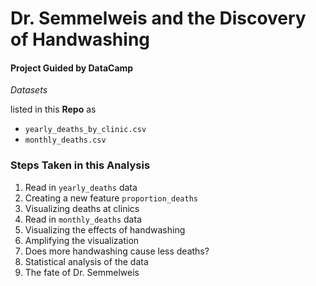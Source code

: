 # Dr. Semmelweis and the Discovery of Handwashing

#### Project Guided by DataCamp

*Datasets*

listed in this **Repo** as 
  * `yearly_deaths_by_clinic.csv`
  * `monthly_deaths.csv`

### Steps Taken in this Analysis

1. Read in `yearly_deaths` data
2. Creating a new feature `proportion_deaths`
3. Visualizing deaths at clinics
4. Read in `monthly_deaths` data
5. Visualizing the effects of handwashing
6. Amplifying the visualization
7. Does more handwashing cause less deaths?
8. Statistical analysis of the data
9. The fate of Dr. Semmelweis

